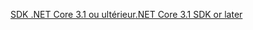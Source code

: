 [<span data-ttu-id="0d599-101">SDK .NET Core 3.1 ou ultérieur</span><span class="sxs-lookup"><span data-stu-id="0d599-101">.NET Core 3.1 SDK or later</span></span>](https://dotnet.microsoft.com/download/dotnet-core/3.1)
